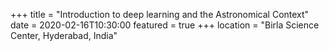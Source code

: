 +++
title = "Introduction to deep learning and the Astronomical Context"
date = 2020-02-16T10:30:00
featured = true
+++
location = "Birla Science Center, Hyderabad, India"